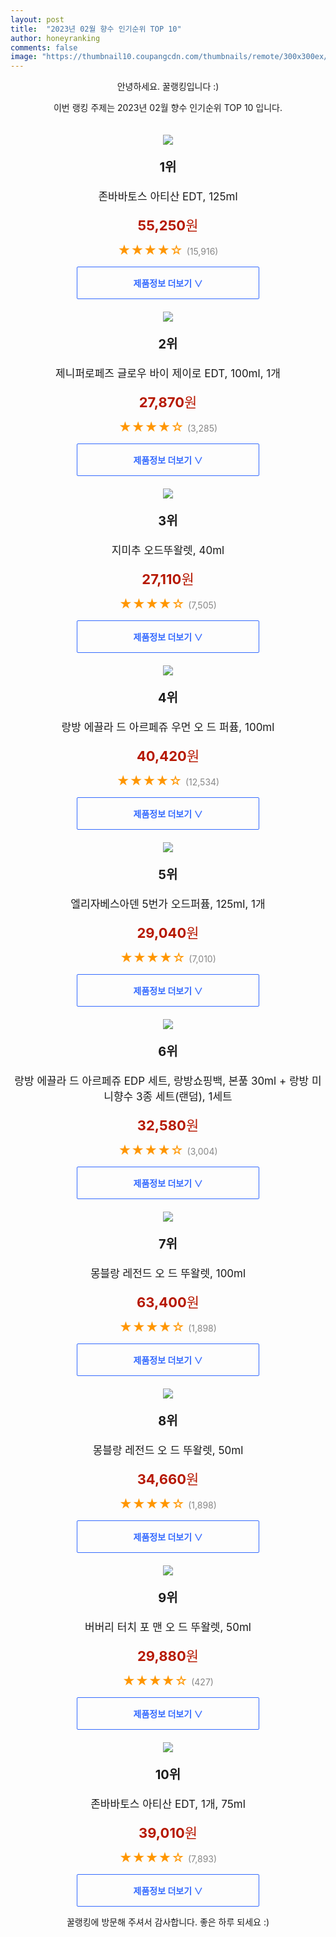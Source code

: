 ```yaml
---
layout: post
title:  "2023년 02월 향수 인기순위 TOP 10"
author: honeyranking
comments: false
image: "https://thumbnail10.coupangcdn.com/thumbnails/remote/300x300ex/image/retail/images/5886272843008831-ed21a764-bced-44a8-bf70-6cc0b2bc233a.jpg"
---
```

<p style="text-align: center;">안녕하세요. 꿀랭킹입니다 :)</p>
<p style="text-align: center;">이번 랭킹 주제는 2023년 02월 향수 인기순위 TOP 10 입니다.</p><center><img src="https://thumbnail10.coupangcdn.com/thumbnails/remote/300x300ex/image/retail/images/5886272843008831-ed21a764-bced-44a8-bf70-6cc0b2bc233a.jpg" style="margin-top:20px" /></center><p style="text-align: center; font-size: 20px"><b>1위</b></p><p style="text-align: center; font-size: 17px">존바바토스 아티산 EDT, 125ml</p><p style="text-align: center;"><span style="color: #b61800; font-size: 22px;"><b>55,250</b>원</span></p><p style="text-align: center;"><span style="color: #ff9600; font-size: 20px;">★★★★☆ </span><span style="color: #878787;">(15,916)</span></p><center><a href="https://link.coupang.com/a/Ph6c8"><div style="font-size: 14px; display: inline-block; padding: 15px 90px; color: #346aff; border-radius: 2px; border: 1px solid #346aff; cursor: pointer;"><b>제품정보 더보기 &or;</b></div></a></center><center><img src="https://thumbnail10.coupangcdn.com/thumbnails/remote/300x300ex/image/retail/images/8060390376771054-df875730-22ed-4295-b6d8-0aead2ffc276.jpg" style="margin-top:20px" /></center><p style="text-align: center; font-size: 20px"><b>2위</b></p><p style="text-align: center; font-size: 17px">제니퍼로페즈 글로우 바이 제이로 EDT, 100ml, 1개</p><p style="text-align: center;"><span style="color: #b61800; font-size: 22px;"><b>27,870</b>원</span></p><p style="text-align: center;"><span style="color: #ff9600; font-size: 20px;">★★★★☆ </span><span style="color: #878787;">(3,285)</span></p><center><a href="https://www.coupang.com/vp/products/1487421603?itemId=2554390540&q=%ED%96%A5%EC%88%98&sourceType=search&searchId=0b56532c4ca049ccbdddeb35e3d40cfc"><div style="font-size: 14px; display: inline-block; padding: 15px 90px; color: #346aff; border-radius: 2px; border: 1px solid #346aff; cursor: pointer;"><b>제품정보 더보기 &or;</b></div></a></center><center><img src="https://thumbnail8.coupangcdn.com/thumbnails/remote/300x300ex/image/retail/images/8829994162872782-276bf900-e719-4429-af71-d585c80e4f02.jpg" style="margin-top:20px" /></center><p style="text-align: center; font-size: 20px"><b>3위</b></p><p style="text-align: center; font-size: 17px">지미추 오드뚜왈렛, 40ml</p><p style="text-align: center;"><span style="color: #b61800; font-size: 22px;"><b>27,110</b>원</span></p><p style="text-align: center;"><span style="color: #ff9600; font-size: 20px;">★★★★☆ </span><span style="color: #878787;">(7,505)</span></p><center><a href="https://www.coupang.com/vp/products/44749?itemId=113275&q=%ED%96%A5%EC%88%98&sourceType=search&searchId=0b56532c4ca049ccbdddeb35e3d40cfc"><div style="font-size: 14px; display: inline-block; padding: 15px 90px; color: #346aff; border-radius: 2px; border: 1px solid #346aff; cursor: pointer;"><b>제품정보 더보기 &or;</b></div></a></center><center><img src="https://thumbnail6.coupangcdn.com/thumbnails/remote/300x300ex/image/retail/images/1651333425131167-4ce01591-22f7-4c28-b596-a6c29380d82b.jpg" style="margin-top:20px" /></center><p style="text-align: center; font-size: 20px"><b>4위</b></p><p style="text-align: center; font-size: 17px">랑방 에끌라 드 아르페쥬 우먼 오 드 퍼퓸, 100ml</p><p style="text-align: center;"><span style="color: #b61800; font-size: 22px;"><b>40,420</b>원</span></p><p style="text-align: center;"><span style="color: #ff9600; font-size: 20px;">★★★★☆ </span><span style="color: #878787;">(12,534)</span></p><center><a href="https://www.coupang.com/vp/products/1487422806?itemId=2553925886&q=%ED%96%A5%EC%88%98&sourceType=search&searchId=0b56532c4ca049ccbdddeb35e3d40cfc"><div style="font-size: 14px; display: inline-block; padding: 15px 90px; color: #346aff; border-radius: 2px; border: 1px solid #346aff; cursor: pointer;"><b>제품정보 더보기 &or;</b></div></a></center><center><img src="https://thumbnail6.coupangcdn.com/thumbnails/remote/300x300ex/image/retail/images/8414155294912627-7aa2c67e-3b2e-454a-bc52-9c6b219b1bfe.png" style="margin-top:20px" /></center><p style="text-align: center; font-size: 20px"><b>5위</b></p><p style="text-align: center; font-size: 17px">엘리자베스아덴 5번가 오드퍼퓸, 125ml, 1개</p><p style="text-align: center;"><span style="color: #b61800; font-size: 22px;"><b>29,040</b>원</span></p><p style="text-align: center;"><span style="color: #ff9600; font-size: 20px;">★★★★☆ </span><span style="color: #878787;">(7,010)</span></p><center><a href="https://www.coupang.com/vp/products/193095?itemId=354126&q=%ED%96%A5%EC%88%98&sourceType=search&searchId=0b56532c4ca049ccbdddeb35e3d40cfc"><div style="font-size: 14px; display: inline-block; padding: 15px 90px; color: #346aff; border-radius: 2px; border: 1px solid #346aff; cursor: pointer;"><b>제품정보 더보기 &or;</b></div></a></center><center><img src="https://thumbnail9.coupangcdn.com/thumbnails/remote/300x300ex/image/product/image/vendoritem/2019/01/31/3481680524/4df766af-2caf-45a8-8f41-bd8df18e953c.jpg" style="margin-top:20px" /></center><p style="text-align: center; font-size: 20px"><b>6위</b></p><p style="text-align: center; font-size: 17px">랑방 에끌라 드 아르페쥬 EDP 세트, 랑방쇼핑백, 본품 30ml + 랑방 미니향수 3종 세트(랜덤), 1세트</p><p style="text-align: center;"><span style="color: #b61800; font-size: 22px;"><b>32,580</b>원</span></p><p style="text-align: center;"><span style="color: #ff9600; font-size: 20px;">★★★★☆ </span><span style="color: #878787;">(3,004)</span></p><center><a href="https://link.coupang.com/a/Ph6dd"><div style="font-size: 14px; display: inline-block; padding: 15px 90px; color: #346aff; border-radius: 2px; border: 1px solid #346aff; cursor: pointer;"><b>제품정보 더보기 &or;</b></div></a></center><center><img src="https://thumbnail7.coupangcdn.com/thumbnails/remote/300x300ex/image/retail/images/4445140829473078-c955245a-450a-4332-a5ec-a3f9a2e78737.jpg" style="margin-top:20px" /></center><p style="text-align: center; font-size: 20px"><b>7위</b></p><p style="text-align: center; font-size: 17px">몽블랑 레전드 오 드 뚜왈렛, 100ml</p><p style="text-align: center;"><span style="color: #b61800; font-size: 22px;"><b>63,400</b>원</span></p><p style="text-align: center;"><span style="color: #ff9600; font-size: 20px;">★★★★☆ </span><span style="color: #878787;">(1,898)</span></p><center><a href="https://www.coupang.com/vp/products/2297885928?itemId=3958560191&q=%ED%96%A5%EC%88%98&sourceType=search&searchId=0b56532c4ca049ccbdddeb35e3d40cfc"><div style="font-size: 14px; display: inline-block; padding: 15px 90px; color: #346aff; border-radius: 2px; border: 1px solid #346aff; cursor: pointer;"><b>제품정보 더보기 &or;</b></div></a></center><center><img src="https://thumbnail8.coupangcdn.com/thumbnails/remote/300x300ex/image/retail/images/479088943922383-0dd6cc4e-8ea3-4c1c-becf-7ead79341076.jpg" style="margin-top:20px" /></center><p style="text-align: center; font-size: 20px"><b>8위</b></p><p style="text-align: center; font-size: 17px">몽블랑 레전드 오 드 뚜왈렛, 50ml</p><p style="text-align: center;"><span style="color: #b61800; font-size: 22px;"><b>34,660</b>원</span></p><p style="text-align: center;"><span style="color: #ff9600; font-size: 20px;">★★★★☆ </span><span style="color: #878787;">(1,898)</span></p><center><a href="https://www.coupang.com/vp/products/2297885928?itemId=3958558171&q=%ED%96%A5%EC%88%98&sourceType=search&searchId=0b56532c4ca049ccbdddeb35e3d40cfc"><div style="font-size: 14px; display: inline-block; padding: 15px 90px; color: #346aff; border-radius: 2px; border: 1px solid #346aff; cursor: pointer;"><b>제품정보 더보기 &or;</b></div></a></center><center><img src="https://thumbnail10.coupangcdn.com/thumbnails/remote/300x300ex/image/retail/images/2001213755169143-77f061c3-6e6b-4b13-ade5-4593a5e05539.jpg" style="margin-top:20px" /></center><p style="text-align: center; font-size: 20px"><b>9위</b></p><p style="text-align: center; font-size: 17px">버버리 터치 포 맨 오 드 뚜왈렛, 50ml</p><p style="text-align: center;"><span style="color: #b61800; font-size: 22px;"><b>29,880</b>원</span></p><p style="text-align: center;"><span style="color: #ff9600; font-size: 20px;">★★★★☆ </span><span style="color: #878787;">(427)</span></p><center><a href="https://link.coupang.com/a/Ph6df"><div style="font-size: 14px; display: inline-block; padding: 15px 90px; color: #346aff; border-radius: 2px; border: 1px solid #346aff; cursor: pointer;"><b>제품정보 더보기 &or;</b></div></a></center><center><img src="https://thumbnail8.coupangcdn.com/thumbnails/remote/300x300ex/image/retail/images/3070625943262867-c37d73c8-92a6-413d-ac1c-28a35bfc4d47.jpg" style="margin-top:20px" /></center><p style="text-align: center; font-size: 20px"><b>10위</b></p><p style="text-align: center; font-size: 17px">존바바토스 아티산 EDT, 1개, 75ml</p><p style="text-align: center;"><span style="color: #b61800; font-size: 22px;"><b>39,010</b>원</span></p><p style="text-align: center;"><span style="color: #ff9600; font-size: 20px;">★★★★☆ </span><span style="color: #878787;">(7,893)</span></p><center><a href="https://link.coupang.com/a/Ph6dh"><div style="font-size: 14px; display: inline-block; padding: 15px 90px; color: #346aff; border-radius: 2px; border: 1px solid #346aff; cursor: pointer;"><b>제품정보 더보기 &or;</b></div></a></center><p style="text-align: center;">꿀랭킹에 방문해 주셔서 감사합니다. 좋은 하루 되세요 :)</p>